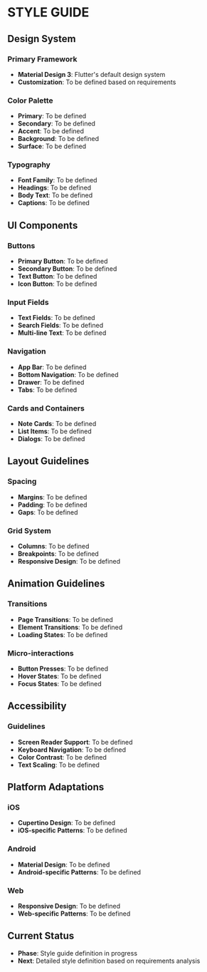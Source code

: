 # STYLE GUIDE

## Design System
### Primary Framework
- **Material Design 3**: Flutter's default design system
- **Customization**: To be defined based on requirements

### Color Palette
- **Primary**: To be defined
- **Secondary**: To be defined
- **Accent**: To be defined
- **Background**: To be defined
- **Surface**: To be defined

### Typography
- **Font Family**: To be defined
- **Headings**: To be defined
- **Body Text**: To be defined
- **Captions**: To be defined

## UI Components
### Buttons
- **Primary Button**: To be defined
- **Secondary Button**: To be defined
- **Text Button**: To be defined
- **Icon Button**: To be defined

### Input Fields
- **Text Fields**: To be defined
- **Search Fields**: To be defined
- **Multi-line Text**: To be defined

### Navigation
- **App Bar**: To be defined
- **Bottom Navigation**: To be defined
- **Drawer**: To be defined
- **Tabs**: To be defined

### Cards and Containers
- **Note Cards**: To be defined
- **List Items**: To be defined
- **Dialogs**: To be defined

## Layout Guidelines
### Spacing
- **Margins**: To be defined
- **Padding**: To be defined
- **Gaps**: To be defined

### Grid System
- **Columns**: To be defined
- **Breakpoints**: To be defined
- **Responsive Design**: To be defined

## Animation Guidelines
### Transitions
- **Page Transitions**: To be defined
- **Element Transitions**: To be defined
- **Loading States**: To be defined

### Micro-interactions
- **Button Presses**: To be defined
- **Hover States**: To be defined
- **Focus States**: To be defined

## Accessibility
### Guidelines
- **Screen Reader Support**: To be defined
- **Keyboard Navigation**: To be defined
- **Color Contrast**: To be defined
- **Text Scaling**: To be defined

## Platform Adaptations
### iOS
- **Cupertino Design**: To be defined
- **iOS-specific Patterns**: To be defined

### Android
- **Material Design**: To be defined
- **Android-specific Patterns**: To be defined

### Web
- **Responsive Design**: To be defined
- **Web-specific Patterns**: To be defined

## Current Status
- **Phase**: Style guide definition in progress
- **Next**: Detailed style definition based on requirements analysis
